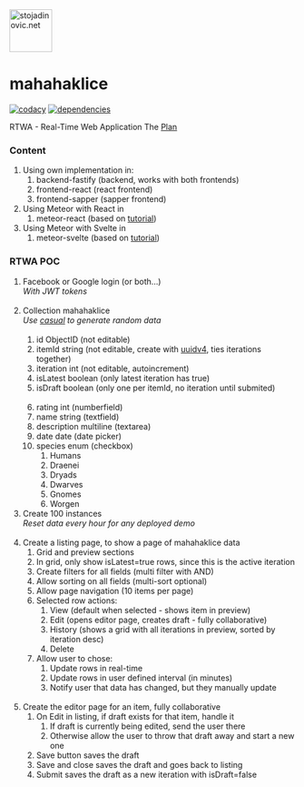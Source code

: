 <a href="http://stojadinovic.net">
  <img alt="stojadinovic.net" src="https://avatars0.githubusercontent.com/u/112515?s=75" width="75">
</a>

# mahahaklice
[![codacy](https://img.shields.io/codacy/grade/60322e02d8df469893dbb8c0a89e5cc8.svg)](https://www.codacy.com/project/prefko/mahahaklice-js/dashboard)
[![dependencies](https://david-dm.org/prefko/mahahaklice-js.svg)](https://www.npmjs.com/package/mahahaklice-js)

RTWA - Real-Time Web Application
The [Plan](https://docs.google.com/document/d/19zDe5Ee3U8-Q_3z7_SQ7xuOmcqVtCfU2Of8-Slk2nxQ)

### Content

1. Using own implementation in:
    1. backend-fastify (backend, works with both frontends)
    1. frontend-react (react frontend)
    1. frontend-sapper (sapper frontend)
1. Using Meteor with React in
    1. meteor-react (based on [tutorial](https://www.meteor.com/tutorials/react/creating-an-app))
1. Using Meteor with Svelte in
    1. meteor-svelte (based on [tutorial](https://www.meteor.com/tutorials/svelte/creating-an-app))

### RTWA POC

1. Facebook or Google login (or both…)<br/><i>With JWT tokens</i><br/>&nbsp;
1. Collection mahahaklice<br/><i>Use [casual](https://www.npmjs.com/package/casual) to generate random data</i><br/>&nbsp;
    1. id		ObjectID	(not editable)
    1. itemId		string		(not editable, create with [uuidv4](https://github.com/uuidjs/uuid), ties iterations together)
    1. iteration	int		(not editable, autoincrement)
    1. isLatest	boolean	(only latest iteration has true)
    1. isDraft		boolean	(only one per itemId, no iteration until submited)<br/>&nbsp;
    1. rating		int		(numberfield)
    1. name		string		(textfield)
    1. description	multiline	(textarea)
    1. date		date		(date picker)
    1. species	enum 		(checkbox)
        1. Humans
        1. Draenei
        1. Dryads
        1. Dwarves
        1. Gnomes
        1. Worgen
1. Create 100 instances<br/><i>Reset data every hour for any deployed demo</i><br/>&nbsp;
1. Create a listing page, to show a page of mahahaklice data
    1. Grid and preview sections
    1. In grid, only show isLatest=true rows, since this is the active iteration
    1. Create filters for all fields	(multi filter with AND)
    1. Allow sorting on all fields	(multi-sort optional)
    1. Allow page navigation		(10 items per page)
    1. Selected row actions:
        1. View		(default when selected - shows item in preview)
        1. Edit		(opens editor page, creates draft - fully collaborative)
        1. History		(shows a grid with all iterations in preview, sorted by iteration desc)
        1. Delete
    1. Allow user to chose:
        1. Update rows in real-time
        1. Update rows in user defined interval (in minutes)
        1. Notify user that data has changed, but they manually update<br/>&nbsp;
1. Create the editor page for an item, fully collaborative
    1. On Edit in listing, if draft exists for that item, handle it
        1. If draft is currently being edited, send the user there
        1. Otherwise allow the user to throw that draft away and start a new one
    1. Save button saves the draft
    1. Save and close saves the draft and goes back to listing
    1. Submit saves the draft as a new iteration with isDraft=false
